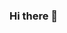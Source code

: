 ### Hi there 👋

<!--
**gabrielcordls/gabrielcordls** is a ✨ _special_ ✨ repository because its `README.md` (this file) appears on your GitHub profile.

<p align="center">
  <img width="470" height="300" src="/gif-lofi.gif">
</p>
